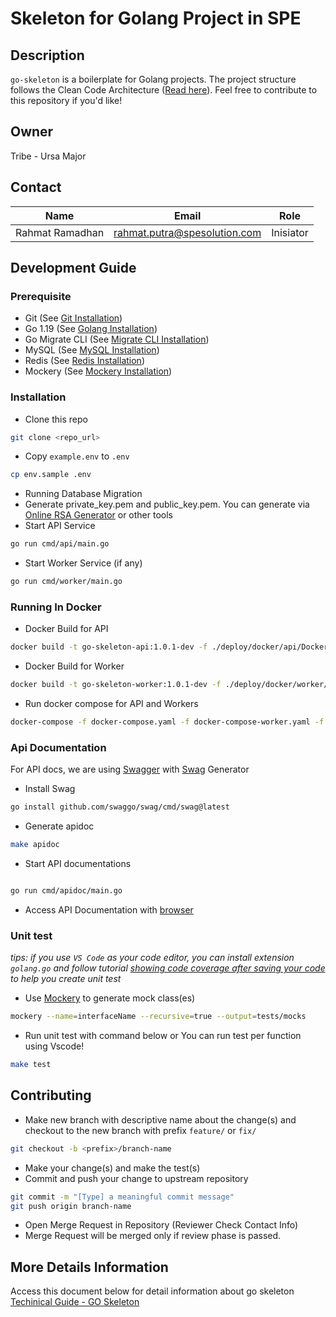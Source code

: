 
# Skeleton for Golang Project in SPE


## Description

`go-skeleton` is a boilerplate for Golang projects. The project structure follows the Clean Code Architecture ([Read here](https://blog.cleancoder.com/uncle-bob/2012/08/13/the-clean-architecture.html)). Feel free to contribute to this repository if you'd like!

## Owner

Tribe - Ursa Major

## Contact
| Name              | Email                           | Role       |
| :----------------:|:-------------------------------:|:----------:|
| Rahmat Ramadhan  | rahmat.putra@spesolution.com    | Inisiator   |


## Development Guide
### Prerequisite

- Git (See [Git Installation](https://git-scm.com/book/en/v2/Getting-Started-Installing-Git))
- Go 1.19 (See [Golang Installation](https://golang.org/doc/install))
- Go Migrate CLI (See [Migrate CLI Installation](https://github.com/golang-migrate/migrate/tree/master/cmd/migrate))
- MySQL (See [MySQL Installation](https://dev.mysql.com/doc/mysql-installation-excerpt/5.7/en/))
- Redis (See [Redis Installation](https://redis.io/docs/getting-started/installation/))
- Mockery (See [Mockery Installation](https://github.com/vektra/mockery))

### Installation
- Clone this repo
```sh
git clone <repo_url>
```
- Copy `example.env` to `.env`
```sh
cp env.sample .env
```
- Running Database Migration
- Generate private_key.pem and public_key.pem. You can generate via [Online RSA Generator](https://travistidwell.com/jsencrypt/demo/) or other tools
- Start API Service
```sh
go run cmd/api/main.go
```
- Start Worker Service (if any)
```sh
go run cmd/worker/main.go
```

### Running In Docker
- Docker Build for API
```sh
docker build -t go-skeleton-api:1.0.1-dev -f ./deploy/docker/api/Dockerfile .
```
- Docker Build for Worker
```sh
docker build -t go-skeleton-worker:1.0.1-dev -f ./deploy/docker/worker/Dockerfile .
```
- Run docker compose for API and Workers
```sh
docker-compose -f docker-compose.yaml -f docker-compose-worker.yaml -f docker-compose-worker-2.yaml up -d
```

### Api Documentation

For API docs, we are using [Swagger](https://swagger.io/) with [Swag](https://github.com/swaggo/swag) Generator
- Install Swag
```sh
go install github.com/swaggo/swag/cmd/swag@latest
```

- Generate apidoc
```sh
make apidoc
```
- Start API documentations

```sh

go run cmd/apidoc/main.go

```
- Access API Documentation with [browser](http://localhost:<PORT>/docs/index.html)

### Unit test
*tips: if you use `VS Code` as your code editor, you can install extension `golang.go` and follow tutorial [showing code coverage after saving your code](https://dev.to/vuong/golang-in-vscode-show-code-coverage-of-after-saving-test-8g0) to help you create unit test*

- Use [Mockery](https://github.com/vektra/mockery) to generate mock class(es)
```sh
mockery --name=interfaceName --recursive=true --output=tests/mocks
```
- Run unit test with command below or You can run test per function using Vscode!
```sh
make test
```

## Contributing
- Make new branch with descriptive name about the change(s) and checkout to the new branch with prefix `feature/` or `fix/`
```sh
git checkout -b <prefix>/branch-name
```
- Make your change(s) and make the test(s)
- Commit and push your change to upstream repository
```sh
git commit -m "[Type] a meaningful commit message"
git push origin branch-name
```
- Open Merge Request in Repository (Reviewer Check Contact Info)
- Merge Request will be merged only if review phase is passed.

## More Details Information
Access this document below for detail information about go skeleton
[Techinical Guide - GO Skeleton](https://docs.google.com/document/d/1R0xKkQz-iK7Bovx-F9cZkJFUo6yVtAy1j9L8QUeM2tk/edit?usp=sharing )